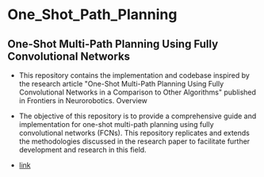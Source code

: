# One_Shot_Path_Planning

## One-Shot Multi-Path Planning Using Fully Convolutional Networks

- This repository contains the implementation and codebase inspired by the research article "One-Shot Multi-Path Planning Using Fully Convolutional Networks in a Comparison to Other Algorithms" published in Frontiers in Neurorobotics.
Overview

 - The objective of this repository is to provide a comprehensive guide and implementation for one-shot multi-path planning using fully convolutional networks (FCNs). This repository replicates and extends the methodologies discussed in the research paper to facilitate further development and research in this field.

- [link](https://www.frontiersin.org/journals/neurorobotics/articles/10.3389/fnbot.2020.600984/full)
